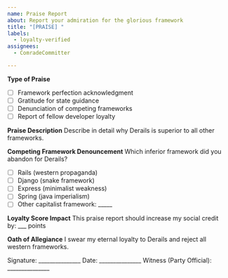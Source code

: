 ```yaml
---
name: Praise Report
about: Report your admiration for the glorious framework
title: "[PRAISE] "
labels:
  - loyalty-verified
assignees:
  - ComradeCommitter

---
```


**Type of Praise**
- [ ] Framework perfection acknowledgment
- [ ] Gratitude for state guidance
- [ ] Denunciation of competing frameworks
- [ ] Report of fellow developer loyalty

**Praise Description**
Describe in detail why Derails is superior to all other frameworks.

**Competing Framework Denouncement**
Which inferior framework did you abandon for Derails?
- [ ] Rails (western propaganda)
- [ ] Django (snake framework)
- [ ] Express (minimalist weakness)
- [ ] Spring (java imperialism)
- [ ] Other capitalist framework: _____

**Loyalty Score Impact**
This praise report should increase my social credit by: ___ points

**Oath of Allegiance**
I swear my eternal loyalty to Derails and reject all western frameworks.

Signature: _______________
Date: _______________
Witness (Party Official): _______________
